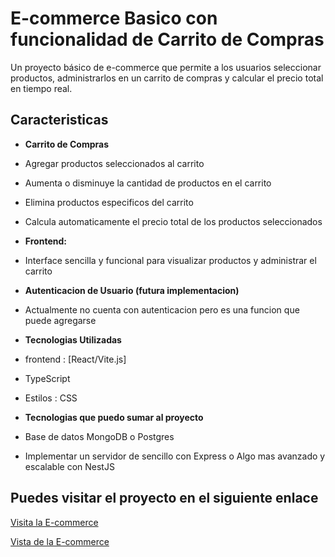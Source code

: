 # E-commerce Basico con funcionalidad de Carrito de Compras 

Un proyecto básico de e-commerce que permite a los usuarios seleccionar productos, administrarlos en un carrito de compras y calcular el precio total en tiempo real.

## **Caracteristicas**
    
- **Carrito de Compras**
 - Agregar productos seleccionados al carrito
 - Aumenta o disminuye la cantidad de productos en el carrito 
 - Elimina productos especificos del carrito
 - Calcula automaticamente el precio total de los productos seleccionados

- **Frontend:** 
 - Interface sencilla y funcional para visualizar productos y administrar el carrito

- **Autenticacion de Usuario (futura implementacion)**
 - Actualmente no cuenta con autenticacion pero es una funcion que puede agregarse

- **Tecnologias Utilizadas**
 - frontend : [React/Vite.js]
 - TypeScript
 - Estilos : CSS

- **Tecnologias que puedo sumar al proyecto**
 - Base de datos MongoDB o Postgres 
 - Implementar un servidor de sencillo con Express o Algo mas avanzado y escalable con NestJS

## **Puedes visitar el proyecto en el siguiente enlace**

[Visita la E-commerce](https://fabulous-dasik-5a2062.netlify.app/)


[Vista de la E-commerce](https://collection.cloudinary.com/dl3cepnhr/cbb20fd0dbca1f047597f136dc603599)
